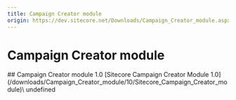 ```yaml
---
title: Campaign Creator module
origin: https://dev.sitecore.net/Downloads/Campaign_Creator_module.aspx
---
```


# Campaign Creator module

<Card variant='outlineRaised' px={0} mb={8}>
<CardHeader>
## Campaign Creator module 1.0
</CardHeader>
<CardBody>
[Sitecore Campaign Creator Module 1.0](/downloads/Campaign_Creator_module/10/Sitecore_Campaign_Creator_module)\
undefined


</CardBody>          
</Card>